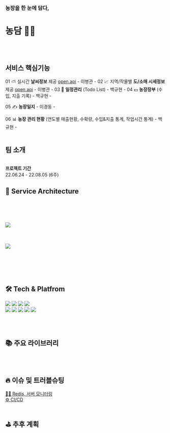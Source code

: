 <h3>농장을 한 눈에 담다,</h3>
<h1>농담 🧑‍🌾</h1>

<br/><br/>

<h2>서비스 핵심기능</h2>

01  ⛅️ 실시간 <strong> 날씨정보</strong> 제공 [open api](https://openweathermap.org/api/one-call-api) - 이병관 -
02   📈 지역/작물별  <strong>도/소매 시세정보</strong> 제공 [open api](https://www.kamis.or.kr/customer/reference/openapi_list.do?action=detail&boardno=2) - 이병관 -
03  📆 <strong>일정관리</strong> (Todo List) - 백규현 -
04 💵 <strong>농장장부</strong> (수입, 지출 기록) - 백규현 -

05   ✍️ <strong>농장일지</strong> - 이경동 -

06 📊 <strong>농장 관리 현황</strong> (연도별 매출현황, 수확량, 수입&지출 통계, 작업시간 통계) - 백규현 -
<br/><br/>
<h2>팀 소개</h2>
<br/>
<strong>프로젝트 기간</strong> <br/> 22.06.24 - 22.08.05 (6주)

<h2>🩻 Service Architecture</h2>
<br/><br/><br/><br/>
<a href='https://ifh.cc/v-8HHVWl' target='_blank'><img src='https://ifh.cc/g/8HHVWl.png' border='0'></a>
<br/><br/><br/><br/>
<a href='https://ifh.cc/v-fcFoq6' target='_blank'><img src='https://ifh.cc/g/fcFoq6.jpg' border='0'></a>

<br/><br/><br/><br/>
<h2>🛠 Tech & Platfrom</h2>
<div>
<img src="https://img.shields.io/badge/spring%20boot-9FC919.svg?&style=for-the-badge&logo=Spring&logoColor=white">
<img src="https://img.shields.io/badge/jenkins-C90E05.svg?&style=for-the-badge&logo=Jenkins&logoColor=white">
<img src="https://img.shields.io/badge/JWT-1BC5C9.svg?&style=for-the-badge&logo=Json%20Web%20Tokens&logoColor=white">
<img src="https://img.shields.io/badge/MYSQL-2075C9.svg?&style=for-the-badge&logo=MYSQL&logoColor=white">
</div>
<div>
<img src="https://img.shields.io/badge/GRAFANA-C930C3.svg?&style=for-the-badge&logo=GRAFANA&logoColor=white">
<img src="https://img.shields.io/badge/REDIS-C92860.svg?&style=for-the-badge&logo=REDIS&logoColor=white">
<img src="https://img.shields.io/badge/NGINX-3FC752.svg?&style=for-the-badge&logo=NGINX&logoColor=white">
<img src="https://img.shields.io/badge/AMAZON%20C2-58C4C7.svg?&style=for-the-badge&logo=AMAZON%20EC2&logoColor=white">
<img src="https://img.shields.io/badge/AMAZON%20S3-C78348.svg?&style=for-the-badge&logo=AMAZON%20S3&logoColor=white">
</div>

<br/><br/>
<h2>📚 주요 라이브러리</h2>

<br/><br/>
<h2>🔥 이슈 및 트러블슈팅</h2>
<a href="https://elegant-burglar-a24.notion.site/BackEnd-TroubleShooting-56f5d95764af4b80a9818352013cc307"> 👨‍🔧 Redis, 서버 모니터링</a><br />
<a href="https://elegant-burglar-a24.notion.site/BackEnd-TroubleShooting-CI-CD-62eda4f967a549e598aea8d9deeb1e02"> ⚙️ CI/CD </a>
<br/><br/>
<h2>⛳️ 추후 계획</h2>
